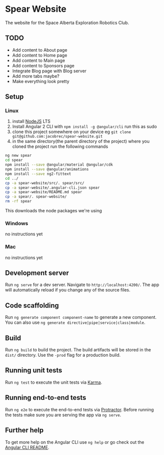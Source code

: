 # Spear Website

The website for the Space Alberta Exploration Robotics Club.

## TODO
- Add content to About page
- Add content to Home page
- Add content to Main page
- Add content to Sponsors page
- Integrate Blog page with Blog server
- Add more tabs maybe?
- Make everything look pretty


## Setup
### Linux
1. install [NodeJS](https://nodejs.org/en/) LTS
2. Install Angular 2 CLI with `npm install -g @angular/cli` run this as sudo
2. clone this project somewhere on your device eg `git clone git@github.com:jacobrec/spear-website.git`
3. in the same directory(the parent directory of the project) where you cloned the project run the following commands
```bash
ng new spear
cd spear
npm install --save @angular/material @angular/cdk
npm install --save @angular/animations
npm install --save ng2-fittext
cd ../
cp -a spear-website/src/. spear/src/
cp -a spear-website/.angular-cli.json spear
cp -a spear-website/README.md spear
cp -a spear/. spear-website/
rm -rf spear
```
This downloads the node packages we're using
### Windows
no instructions yet
### Mac
no instructions yet

## Development server

Run `ng serve` for a dev server. Navigate to `http://localhost:4200/`. The app will automatically reload if you change any of the source files.

## Code scaffolding

Run `ng generate component component-name` to generate a new component. You can also use `ng generate directive|pipe|service|class|module`.

## Build

Run `ng build` to build the project. The build artifacts will be stored in the `dist/` directory. Use the `-prod` flag for a production build.

## Running unit tests

Run `ng test` to execute the unit tests via [Karma](https://karma-runner.github.io).

## Running end-to-end tests

Run `ng e2e` to execute the end-to-end tests via [Protractor](http://www.protractortest.org/).
Before running the tests make sure you are serving the app via `ng serve`.

## Further help

To get more help on the Angular CLI use `ng help` or go check out the [Angular CLI README](https://github.com/angular/angular-cli/blob/master/README.md).
